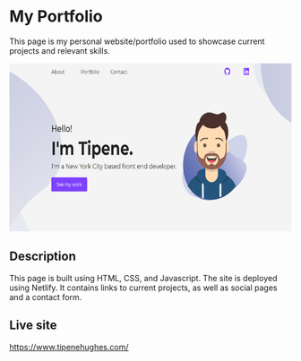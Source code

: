 # My Portfolio 

This page is my personal website/portfolio used to showcase current projects and relevant skills.

<img src="https://github.com/tipenehughes/My-Portfolio/blob/master/img/myPortfolio.png" alt="Portfolio Landing page" width="650px" height="300px">

## Description

This page is built using HTML, CSS, and Javascript. The site is deployed using Netlify. It contains links to current projects, as well as social pages and a contact form. 

## Live site 

https://www.tipenehughes.com/
